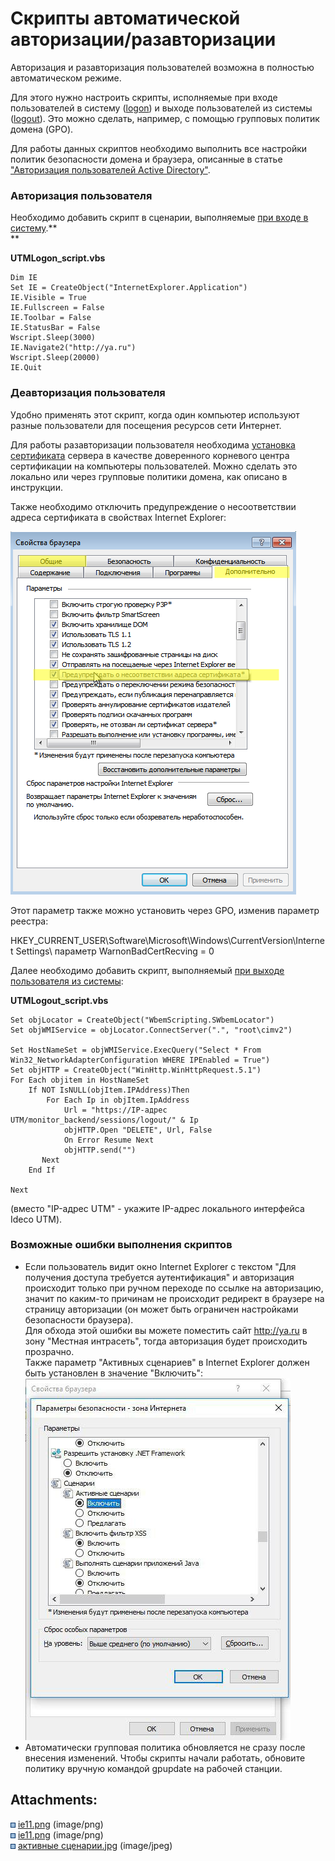 # Скрипты автоматической авторизации/разавторизации

Авторизация и разавторизация пользователей возможна в полностью
автоматическом режиме.

Для этого нужно настроить скрипты, исполняемые при входе пользователей в
систему
([logon](https://technet.microsoft.com/ru-ru/library/cc770908.aspx)) и
выходе пользователей из системы
([logout](https://technet.microsoft.com/ru-ru/library/cc753583.aspx)).
Это можно сделать, например, с помощью групповых политик домена (GPO).

<div>

<div>

Для работы данных скриптов необходимо выполнить все настройки политик
безопасности домена и браузера, описанные в статье ["Авторизация
пользователей Active Directory"](Авторизация_пользователей).

</div>

</div>

### Авторизация пользователя

Необходимо добавить скрипт в сценарии, выполняемые [при входе в
систему](https://technet.microsoft.com/ru-ru/library/cc770908.aspx).**  
**

**UTMLogon\_script.vbs**

<div class="code panel pdl" style="border-width: 1px;">

<div class="codeContent panelContent pdl">

    Dim IE
    Set IE = CreateObject("InternetExplorer.Application")
    IE.Visible = True
    IE.Fullscreen = False
    IE.Toolbar = False
    IE.StatusBar = False
    Wscript.Sleep(3000)
    IE.Navigate2("http://ya.ru")
    Wscript.Sleep(20000)
    IE.Quit

</div>

</div>

### Деавторизация пользователя

Удобно применять этот скрипт, когда один компьютер используют разные
пользователи для посещения ресурсов сети Интернет.

Для работы разавторизации пользователя необходима [установка
сертификата](../ICS/Настройка_фильтрации_HTTPS) сервера в
качестве доверенного корневого центра сертификации на компьютеры
пользователей. Можно сделать это локально или через групповые
политики домена, как описано в инструкции.

Также необходимо отключить предупреждение о несоответствии адреса
сертификата в свойствах Internet Explorer:

![](attachments/4981041/4981065.png)

Этот параметр также можно установить через GPO, изменив параметр
реестра:

HKEY\_CURRENT\_USER\\Software\\Microsoft\\Windows\\CurrentVersion\\Internet
Settings\\ параметр WarnonBadCertRecving = 0

Далее необходимо добавить скрипт, выполняемый [при выходе пользователя
из
системы](https://technet.microsoft.com/ru-ru/library/cc753583.aspx):

**UTMLogout\_script.vbs**

<div class="code panel pdl" style="border-width: 1px;">

<div class="codeContent panelContent pdl">

    Set objLocator = CreateObject("WbemScripting.SWbemLocator")
    Set objWMIService = objLocator.ConnectServer(".", "root\cimv2")
    
    Set HostNameSet = objWMIService.ExecQuery("Select * From Win32_NetworkAdapterConfiguration WHERE IPEnabled = True")
    Set objHTTP = CreateObject("WinHttp.WinHttpRequest.5.1")
    For Each objitem in HostNameSet
        If NOT IsNULL(objItem.IPAddress)Then
            For Each Ip in objItem.IpAddress
                Url = "https://IP-адрес UTM/monitor_backend/sessions/logout/" & Ip
                objHTTP.Open "DELETE", Url, False
                On Error Resume Next
                objHTTP.send("")
           Next
        End If
    
    Next

</div>

</div>

(вместо "IP-адрес UTM" - укажите IP-адрес локального интерфейса Ideco
UTM).

### Возможные ошибки выполнения скриптов

  - Если пользователь видит окно Internet Explorer с текстом "Для
    получения доступа требуется аутентификация" и авторизация
    происходит только при ручном переходе по ссылке на авторизацию,
    значит по каким-то причинам не происходит редирект в браузере на
    страницу авторизации (он может быть ограничен настройками
    безопасности браузера).  
    Для обхода этой ошибки вы можете поместить сайт <http://ya.ru> в
    зону "Местная интрасеть", тогда авторизация будет происходить
    прозрачно.  
    Также параметр "Активных сценариев" в Internet Explorer должен быть
    установлен в значение "Включить":  
    ![](attachments/4981041/6586987.jpg)
  - Автоматически групповая политика обновляется не сразу после внесения
    изменений. Чтобы скрипты начали работать, обновите политику вручную
    командой gpupdate на рабочей станции.

<div class="pageSectionHeader">

## Attachments:

</div>

<div class="greybox" data-align="left">

![](images/icons/bullet_blue.gif)
[ie11.png](attachments/4981041/4981066.png) (image/png)  
![](images/icons/bullet_blue.gif)
[ie11.png](attachments/4981041/4981065.png) (image/png)  
![](images/icons/bullet_blue.gif) [активные
сценарии.jpg](attachments/4981041/6586987.jpg) (image/jpeg)  

</div>
